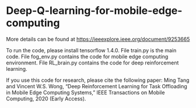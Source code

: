 # Deep-Q-learning-for-mobile-edge-computing

More details can be found at https://ieeexplore.ieee.org/document/9253665

To run the code, please install tensorflow 1.4.0. File train.py is the main code. File fog_env.py contains the code for mobile edge computing environment. File RL_brain.py contains the code for deep reinforcement learning.

If you use this code for research, please cite the following paper:
Ming Tang and Vincent W.S. Wong, “Deep Reinforcement Learning for Task Offloading in Mobile Edge Computing Systems,” IEEE Transactions on Mobile Computing, 2020 (Early Access).
